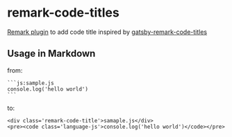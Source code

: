 # remark-code-titles

[Remark plugin](https://github.com/remarkjs/remark) to add code title inspired by [gatsby-remark-code-titles](https://github.com/DSchau/gatsby-remark-code-titles)

## Usage in Markdown

from:

~~~
```js:sample.js
console.log('hello world')
```
~~~

to:

```
<div class='remark-code-title'>samaple.js</div>
<pre><code class='language-js'>console.log('hello world')</code></pre>
```
